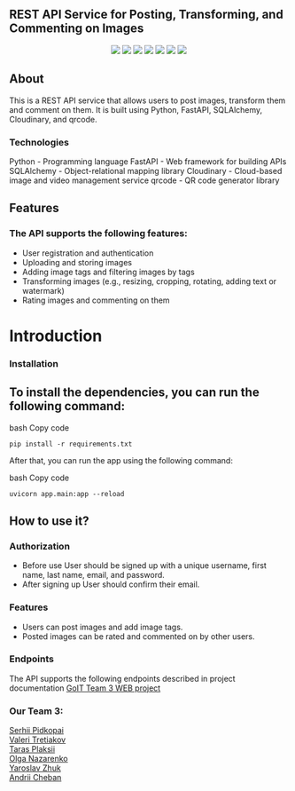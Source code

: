 ## REST API Service for Posting, Transforming, and Commenting on Images

<p align="center">
    <img src="https://img.shields.io/badge/Language-Python-9cf">
    <img src="https://img.shields.io/badge/Version-3.6.6-36c8e6">
    <img src="https://img.shields.io/badge/FastAPI-0.95.1-3ec689">
    <img src="https://img.shields.io/badge/SQLAlchemy-2.0-f9a033">
    <img src="https://img.shields.io/badge/Pytest-7.3.0-7a6fb8">
    <img src="https://img.shields.io/badge/Unittest-00a0e6">
    <img src="https://img.shields.io/badge/License-MIT-yellow">

</p>

## About

This is a REST API service that allows users to post images, transform them and comment on them. It is built using Python, FastAPI, SQLAlchemy, Cloudinary, and qrcode.

### Technologies
Python - Programming language
FastAPI - Web framework for building APIs
SQLAlchemy - Object-relational mapping library
Cloudinary - Cloud-based image and video management service
qrcode - QR code generator library

## Features
### The API supports the following features:

+ User registration and authentication
+ Uploading and storing images
+ Adding image tags and filtering images by tags
+ Transforming images (e.g., resizing, cropping, rotating, adding text or watermark)
+ Rating images and commenting on them

# Introduction

### Installation
## To install the dependencies, you can run the following command:

bash Copy code
```
pip install -r requirements.txt
```


After that, you can run the app using the following command:

bash Copy code
```
uvicorn app.main:app --reload
```



## How to use it?
### Authorization

+ Before use User should be signed up with a unique username, first name, last name, email, and password.
+ After signing up User should confirm their email.

### Features

+ Users can post images and add image tags.
+ Posted images can be rated and commented on by other users.

### Endpoints
The API supports the following endpoints described in project documentation [GoIT Team 3 WEB project](http://localhost:63342/Untitled/docs/_build/html/index.html?_ijt=l4sghn4dmdrhcg8ems2qtd027u&_ij_reload=RELOAD_ON_SAVE)


### Our Team 3:

</p>
<div align="left">
  <a href="https://github.com/SSP0d">Serhii Pidkopai</a><br>
  <a href="https://github.com/valeri7122">Valeri Tretiakov</a><br>
  <a href="https://github.com/TT1410">Taras Plaksii</a><br>
  <a href="https://github.com/OlgaNazarenko">Olga Nazarenko</a><br>
  <a href="https://github.com/YaroslavZq">Yaroslav Zhuk</a><br>
  <a href="https://github.com/AndrewCheUA">Andrii Cheban</a><br>
</div>
